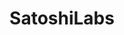 ---
template: TermDetailPage
title: SatoshiLabs 
description: A definition of a term
aliases: SatoshiLabs
keywords: SatoshiLabs
identities: 
    - slug: /identities/wael-ivie
      role: author
---